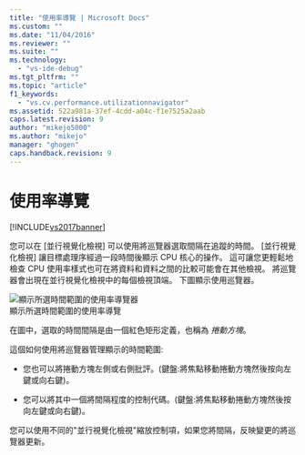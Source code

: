 ```yaml
---
title: "使用率導覽 | Microsoft Docs"
ms.custom: ""
ms.date: "11/04/2016"
ms.reviewer: ""
ms.suite: ""
ms.technology: 
  - "vs-ide-debug"
ms.tgt_pltfrm: ""
ms.topic: "article"
f1_keywords: 
  - "vs.cv.performance.utilizationnavigator"
ms.assetid: 522a981a-37ef-4cdd-a04c-f1e7525a2aab
caps.latest.revision: 9
author: "mikejo5000"
ms.author: "mikejo"
manager: "ghogen"
caps.handback.revision: 9
---
```

# 使用率導覽
[!INCLUDE[vs2017banner](../code-quality/includes/vs2017banner.md)]

您可以在 \[並行視覺化檢視\] 可以使用將巡覽器選取間隔在追蹤的時間。  \[並行視覺化檢視\] 讓目標處理序經過一段時間後顯示 CPU 核心的操作。  這可讓您更輕鬆地檢查 CPU 使用率樣式也可在將資料和資料之間的比較可能會在其他檢視。  將巡覽器會出現在並行視覺化檢視中的每個檢視頂端。  下圖顯示使用巡覽器。  
  
 ![顯示所選時間範圍的使用率導覽器](../profiling/media/cvutilizationnavigator.png "CVUtilizationNavigator")  
顯示所選時間範圍的使用率導覽  
  
 在圖中，選取的時間間隔是由一個紅色矩形定義，也稱為 *捲動方塊*。  
  
 這個如何使用將巡覽器管理顯示的時間範圍:  
  
-   您也可以將捲動方塊左側或右側批評。\(鍵盤:將焦點移動捲動方塊然後按向左鍵或向右鍵\)。  
  
-   您可以將其中一個將間隔程度的控制代碼。\(鍵盤:將焦點移動捲動方塊然後按向左鍵或向右鍵\)。  
  
 您可以使用不同的"並行視覺化檢視"縮放控制項，如果您將間隔，反映變更的將巡覽器更新。